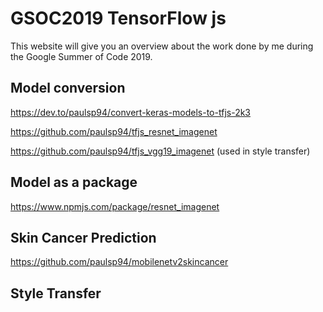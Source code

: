 # GSOC2019 TensorFlow js

This website will give you an overview about the work done by me during the Google Summer of Code 2019.

## Model conversion

https://dev.to/paulsp94/convert-keras-models-to-tfjs-2k3

https://github.com/paulsp94/tfjs_resnet_imagenet

https://github.com/paulsp94/tfjs_vgg19_imagenet (used in style transfer)

## Model as a package

https://www.npmjs.com/package/resnet_imagenet

## Skin Cancer Prediction

https://github.com/paulsp94/mobilenetv2skincancer

## Style Transfer

